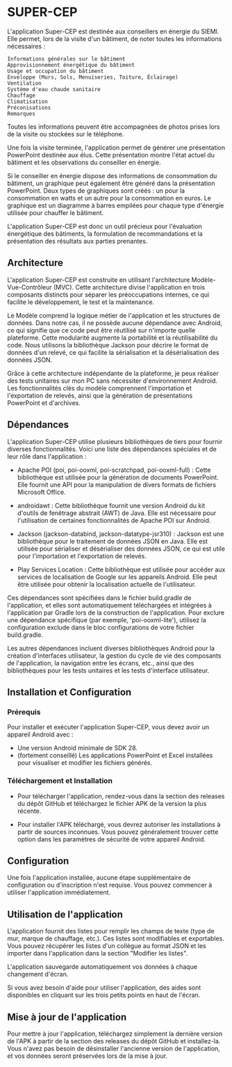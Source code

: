 # SUPER-CEP

L'application Super-CEP est destinée aux conseillers en énergie du SIEMl. Elle permet, lors de la visite d'un bâtiment, de noter toutes les informations nécessaires :

    Informations générales sur le bâtiment
    Approvisionnement énergétique du bâtiment
    Usage et occupation du bâtiment
    Enveloppe (Murs, Sols, Menuiseries, Toiture, Éclairage)
    Ventilation
    Système d'eau chaude sanitaire
    Chauffage
    Climatisation
    Préconisations
    Remarques

Toutes les informations peuvent être accompagnées de photos prises lors de la visite ou stockées sur le téléphone.

Une fois la visite terminée, l'application permet de générer une présentation PowerPoint destinée aux élus. Cette présentation montre l'état actuel du bâtiment et les observations du conseiller en énergie.

Si le conseiller en énergie dispose des informations de consommation du bâtiment, un graphique peut également être généré dans la présentation PowerPoint. Deux types de graphiques sont créés : un pour la consommation en watts et un autre pour la consommation en euros. Le graphique est un diagramme à barres empilées pour chaque type d'énergie utilisée pour chauffer le bâtiment.

L'application Super-CEP est donc un outil précieux pour l'évaluation énergétique des bâtiments, la formulation de recommandations et la présentation des résultats aux parties prenantes.

## Architecture 
L'application Super-CEP est construite en utilisant l'architecture Modèle-Vue-Contrôleur (MVC). Cette architecture divise l'application en trois composants distincts pour séparer les préoccupations internes, ce qui facilite le développement, le test et la maintenance.

Le Modèle comprend la logique métier de l'application et les structures de données. Dans notre cas, il ne possède aucune dépendance avec Android, ce qui signifie que ce code peut être réutilisé sur n'importe quelle plateforme. Cette modularité augmente la portabilité et la réutilisabilité du code. Nous utilisons la bibliothèque Jackson pour décrire le format de données d'un relevé, ce qui facilite la sérialisation et la désérialisation des données JSON.

Grâce à cette architecture indépendante de la plateforme, je peux réaliser des tests unitaires sur mon PC sans nécessiter d'environnement Android. Les fonctionnalités clés du modèle comprennent l'importation et l'exportation de relevés, ainsi que la génération de présentations PowerPoint et d'archives.

## Dépendances

L'application Super-CEP utilise plusieurs bibliothèques de tiers pour fournir diverses fonctionnalités. Voici une liste des dépendances spéciales et de leur rôle dans l'application :

- Apache POI (poi, poi-ooxml, poi-scratchpad, poi-ooxml-full) : Cette bibliothèque est utilisée pour la génération de documents PowerPoint. Elle fournit une API pour la manipulation de divers formats de fichiers Microsoft Office.

- androidawt : Cette bibliothèque fournit une version Android du kit d'outils de fenêtrage abstrait (AWT) de Java. Elle est nécessaire pour l'utilisation de certaines fonctionnalités de Apache POI sur Android.

- Jackson (jackson-databind, jackson-datatype-jsr310) : Jackson est une bibliothèque pour le traitement de données JSON en Java. Elle est utilisée pour sérialiser et désérialiser des données JSON, ce qui est utile pour l'importation et l'exportation de relevés.

- Play Services Location : Cette bibliothèque est utilisée pour accéder aux services de localisation de Google sur les appareils Android. Elle peut être utilisée pour obtenir la localisation actuelle de l'utilisateur.

Ces dépendances sont spécifiées dans le fichier build.gradle de l'application, et elles sont automatiquement téléchargées et intégrées à l'application par Gradle lors de la construction de l'application. Pour exclure une dépendance spécifique (par exemple, 'poi-ooxml-lite'), utilisez la configuration exclude dans le bloc configurations de votre fichier build.gradle.

Les autres dépendances incluent diverses bibliothèques Android pour la création d'interfaces utilisateur, la gestion du cycle de vie des composants de l'application, la navigation entre les écrans, etc., ainsi que des bibliothèques pour les tests unitaires et les tests d'interface utilisateur.


## Installation et Configuration
### Prérequis

Pour installer et exécuter l'application Super-CEP, vous devez avoir un appareil Android avec :

- Une version Android minimale de SDK 28.
- (fortement conseillé) Les applications PowerPoint et Excel installées pour visualiser et modifier les fichiers générés.

### Téléchargement et Installation

- Pour télécharger l'application, rendez-vous dans la section des releases du dépôt GitHub et téléchargez le fichier APK de la version la plus récente.

- Pour installer l'APK téléchargé, vous devrez autoriser les installations à partir de sources inconnues. Vous pouvez généralement trouver cette option dans les paramètres de sécurité de votre appareil Android.

## Configuration

Une fois l'application installée, aucune étape supplémentaire de configuration ou d'inscription n'est requise. Vous pouvez commencer à utiliser l'application immédiatement. 
## Utilisation de l'application


L'application fournit des listes pour remplir les champs de texte (type de mur, marque de chauffage, etc.). Ces listes sont modifiables et exportables. Vous pouvez récupérer les listes d'un collègue au format JSON et les importer dans l'application dans la section "Modifier les listes".

L'application sauvegarde automatiquement vos données à chaque changement d'écran.

Si vous avez besoin d'aide pour utiliser l'application, des aides sont disponibles en cliquant sur les trois petits points en haut de l'écran.

## Mise à jour de l'application

Pour mettre à jour l'application, téléchargez simplement la dernière version de l'APK à partir de la section des releases du dépôt GitHub et installez-la. Vous n'avez pas besoin de désinstaller l'ancienne version de l'application, et vos données seront préservées lors de la mise à jour.

